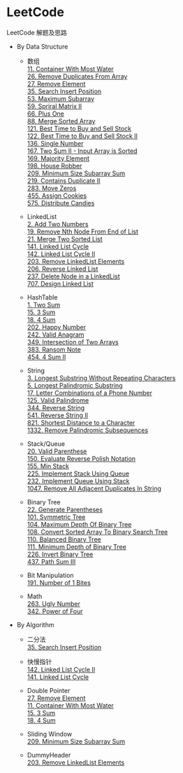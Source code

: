 # LeetCode
LeetCode 解题及思路
* By Data Structure
    * 数组  
        [11. Container With Most Water](./Problems/1-100/11.ContainerWithMostWater)  
        [26. Remove Duplicates From Array](Problems/1-100/26.RemoveDuplicatesFromArray)  
        [27. Remove Element](./Problems/1-100/27.RemoveElement)  
        [35. Search Insert Position](Problems/1-100/35.SearchInsertPosition)  
        [53. Maximum Subarray](Problems/1-100/53.MaximumSubarray)  
        [59. Spriral Matrix II](Problems/1-100/59.SpiralMatrixII)  
        [66. Plus One](Problems/1-100/66.PlusOne)  
        [88. Merge Sorted Array](Problems/1-100/88.MergeSortedArray)  
        [121. Best Time to Buy and Sell Stock](Problems/101-200/121.BestTimetoBuyandSellStock)  
        [122. Best Time to Buy and Sell Stock II](Problems/101-200/122.BestTimetoBuyandSellStockII)  
        [136. Single Number](Problems/101-200/136.SingleNumber)   
        [167. Two Sum II - Input Array is Sorted](Problems/101-200/167.TwoSumII-InputArraySorted)  
        [169. Majority Element](Problems/101-200/169.MajorityElement)  
        [198. House Robber](Problems/101-200/198.HouseRobber)  
        [209. Minimum Size Subarray Sum](Problems/201-300/209.MinimumSizeSubarraySum)  
        [219. Contains Duplicate II](Problems/201-300/219.ContainsDuplicateII)  
        [283. Move Zeros](Problems/201-300/283.MoveZeros)  
        [455. Assign Cookies](Problems/455.AssignCookies)  
        [575. Distribute Candies](Problems/575.DistributeCandies)  
        
    * LinkedList  
        [2. Add Two Numbers](Problems/1-100/2.AddTwoNumbers)  
        [19. Remove Nth Node From End of List](Problems/1-100/19.RemoveNthNodeFromEndofList)  
        [21. Merge Two Sorted List](Problems/1-100/21.MergeTwoSortedList)  
        [141. Linked List Cycle](Problems/101-200/141.LinkedListCycle)  
        [142. Linked List Cycle II](Problems/101-200/142.LinkedListCycleII)  
        [203. Remove LinkedList Elements](Problems/201-300/203.RemoveLinkedListElements)  
        [206. Reverse Linked List](Problems/201-300/206.ReverseLinkedList)  
        [237. Delete Node in a LinkedList](Problems/201-300/237.DeleteNodeInALinkedList)  
        [707. Design Linked List](./Problems/707.DesignLinkedList)  
    
    * HashTable   
        [1. Two Sum](Problems/1-100/1.TwoSum)  
        [15. 3 Sum](Problems/1-100/15.ThreeSum)  
        [18. 4 Sum](Problems/1-100/18.4Sum)  
        [202. Happy Number](Problems/201-300/202.HappyNumber)   
        [242. Valid Anagram](Problems/201-300/242.ValidAnagram)  
        [349. Intersection of Two Arrays](Problems/301-400/349.IntersectionofTwoArrays)  
        [383. Ransom Note](Problems/301-400/383.RansomNote)  
        [454. 4 Sum II](Problems/454.4SumII)  
              
    * String  
        [3. Longest Substring Without Repeating Characters](Problems/1-100/3.LongestSubstringWithoutRepeatingCharacters)  
        [5. Longest Palindromic Substring](Problems/1-100/5.LongestPalindromicSubstring)  
        [17. Letter Combinations of a Phone Number](Problems/1-100/17.LetterCombinationsofaPhoneNumber)  
        [125. Valid Palindrome](Problems/101-200/125.ValidPalindrome)  
        [344. Reverse String](Problems/301-400/344.ReverseString)  
        [541. Reverse String II](Problems/541.ReverseStringII)  
        [821. Shortest Distance to a Character](Problems/821.ShortestDistancetoaCharacter)  
        [1332. Remove Palindromic Subsequences](Problems/1332.RemovePalindromicSubsequences)  
        
    * Stack/Queue  
        [20. Valid Parenthese](Problems/1-100/20.ValidParenthese)  
        [150. Evaluate Reverse Polish Notation](Problems/101-200/150.EvaluateReversePolishNotation)  
        [155. Min Stack](Problems/101-200/155.MinStack)  
        [225. Implement Stack Using Queue](Problems/201-300/225.ImplementStackUsingQueue)  
        [232. Implement Queue Using Stack](Problems/201-300/232.ImplementQueueUsingStack)  
        [1047. Remove All Adjacent Duplicates In String](Problems/1047.RemoveAllAdjacentDuplicatesInString)  
        
    * Binary Tree  
        [22. Generate Parentheses](Problems/1-100/22.GenerateParentheses)  
        [101. Symmetric Tree](Problems/101-200/101.SymmetricTree)  
        [104. Maximum Depth Of Binary Tree](Problems/101-200/104.MaximumDepthOfBinaryTree)  
        [108. Convert Sorted Array To Binary Search Tree](Problems/101-200/108.ConvertSortedArrayToBinarySearchTree)  
        [110. Balanced Binary Tree](Problems/101-200/110.BalancedBinaryTree)  
        [111. Minimum Depth of Binary Tree](Problems/101-200/111.MinimunDepthOfBinaryTree)  
        [226. Invert Binary Tree](Problems/201-300/226.InvertBinaryTree)  
        [437. Path Sum III](Problems/437.PathSumIII)  
        
    * Bit Manipulation  
        [191. Number of 1 Bites](Problems/101-200/191.Numberof1Bits)  
        
    * Math  
        [263. Ugly Number](Problems/201-300/263.UglyNumber)  
        [342. Power of Four](Problems/301-400/342.PowerOfFour)  
        
        
* By Algorithm
    * 二分法  
        [35. Search Insert Position](Problems/1-100/35.SearchInsertPosition)    
    
    * 快慢指针  
        [142. Linked List Cycle II](Problems/101-200/142.LinkedListCycleII)  
        [141. Linked List Cycle](Problems/101-200/141.LinkedListCycle)
                 
    * Double Pointer  
        [27. Remove Element](Problems/1-100/27.RemoveElement)  
        [11. Container With Most Water](Problems/1-100/11.ContainerWithMostWater)  
        [15. 3 Sum](Problems/1-100/15.ThreeSum)  
        [18. 4 Sum](Problems/1-100/18.4Sum)
       
    * Sliding Window  
        [209. Minimum Size Subarray Sum](Problems/201-300/209.MinimumSizeSubarraySum)   
    
    * DummyHeader  
        [203. Remove LinkedList Elements](Problems/201-300/203.RemoveLinkedListElements)
    